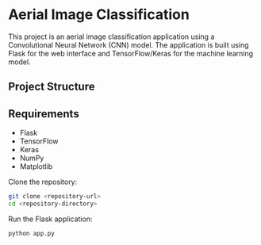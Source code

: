 # Aerial Image Classification

This project is an aerial image classification application using a Convolutional Neural Network (CNN) model. The application is built using Flask for the web interface and TensorFlow/Keras for the machine learning model.

## Project Structure



## Requirements

- Flask
- TensorFlow
- Keras
- NumPy
- Matplotlib


Clone the repository:
```sh
git clone <repository-url>
cd <repository-directory>
```

Run the Flask application:
```sh
python app.py
```
